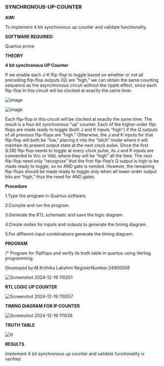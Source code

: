 ### SYNCHRONOUS-UP-COUNTER

**AIM:**

To implement 4 bit synchronous up counter and validate functionality.

**SOFTWARE REQUIRED:**

Quartus prime

**THEORY**

**4 bit synchronous UP Counter**

If we enable each J-K flip-flop to toggle based on whether or not all preceding flip-flop outputs (Q) are “high,” we can obtain the same counting sequence as the asynchronous circuit without the ripple effect, since each flip-flop in this circuit will be clocked at exactly the same time:

![image](https://github.com/naavaneetha/SYNCHRONOUS-UP-COUNTER/assets/154305477/d5db3fa0-e413-404c-b80e-b2f39d82e7e8)


![image](https://github.com/naavaneetha/SYNCHRONOUS-UP-COUNTER/assets/154305477/52cb61eb-d04b-442d-810c-31185a68410b)

Each flip-flop in this circuit will be clocked at exactly the same time.
The result is a four-bit synchronous “up” counter. Each of the higher-order flip-flops are made ready to toggle (both J and K inputs “high”) if the Q outputs of all previous flip-flops are “high.”
Otherwise, the J and K inputs for that flip-flop will both be “low,” placing it into the “latch” mode where it will maintain its present output state at the next clock pulse.
Since the first (LSB) flip-flop needs to toggle at every clock pulse, its J and K inputs are connected to Vcc or Vdd, where they will be “high” all the time.
The next flip-flop need only “recognize” that the first flip-flop’s Q output is high to be made ready to toggle, so no AND gate is needed.
However, the remaining flip-flops should be made ready to toggle only when all lower-order output bits are “high,” thus the need for AND gates.

**Procedure**

1.Type the program in Quartus software.

2.Compile and run the program.

3.Generate the RTL schematic and save the logic diagram.

4.Create nodes for inputs and outputs to generate the timing diagram.

5.For different input combinations generate the timing diagram.

**PROGRAM**

/* Program for flipflops and verify its truth table in quartus using Verilog programming. 

Developed by:M.Krithika Lakshmi
RegisterNumber:24900558




![Screenshot 2024-12-19 110201](https://github.com/user-attachments/assets/b3957210-3906-4c62-b1ac-f99f505744fc)


**RTL LOGIC UP COUNTER**


![Screenshot 2024-12-19 110057](https://github.com/user-attachments/assets/e22aee53-bb95-4750-bd08-3e77b5d19aae)


**TIMING DIAGRAM FOR IP COUNTER**



![Screenshot 2024-12-19 111039](https://github.com/user-attachments/assets/b7e6b133-9fe3-48b9-94f4-91fba55baaae)


**TRUTH TABLE**



![tt](https://github.com/user-attachments/assets/421f21d3-38cc-467b-9ed0-87e52f620ce9)




**RESULTS**


Implement 4 bit synchronous up counter and validate functionality is verified
